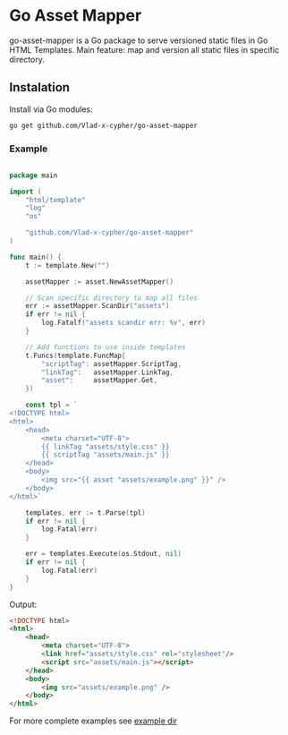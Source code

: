 # Go Asset Mapper

go-asset-mapper is a Go package to serve versioned static files in Go HTML Templates. Main feature: map and version all static files in specific directory.

## Instalation

Install via Go modules:
```bash
go get github.com/Vlad-x-cypher/go-asset-mapper
```

### Example 

```go
 
package main

import (
	"html/template"
	"log"
	"os"

	"github.com/Vlad-x-cypher/go-asset-mapper"
)

func main() {
	t := template.New("")

	assetMapper := asset.NewAssetMapper()

	// Scan specific directory to map all files
	err := assetMapper.ScanDir("assets")
	if err != nil {
		log.Fatalf("assets scandir err: %v", err)
	}

	// Add functions to use inside templates
	t.Funcs(template.FuncMap{
		"scriptTag": assetMapper.ScriptTag,
		"linkTag":   assetMapper.LinkTag,
		"asset":     assetMapper.Get,
	})

    const tpl = `
<!DOCTYPE html>
<html>
	<head>
		<meta charset="UTF-8">
		{{ linkTag "assets/style.css" }}
		{{ scriptTag "assets/main.js" }}
	</head>
	<body>
		<img src="{{ asset "assets/example.png" }}" />
	</body>
</html>`

    templates, err := t.Parse(tpl)
    if err != nil {
        log.Fatal(err)
    }

    err = templates.Execute(os.Stdout, nil)
    if err != nil {
        log.Fatal(err)
    }
}
```
Output:
```html
<!DOCTYPE html>
<html>
	<head>
		<meta charset="UTF-8">
		<link href="assets/style.css" rel="stylesheet"/>
		<script src="assets/main.js"></script>
	</head>
	<body>
		<img src="assets/example.png" />
	</body>
</html>
```

For more complete examples see [example dir](./example)
